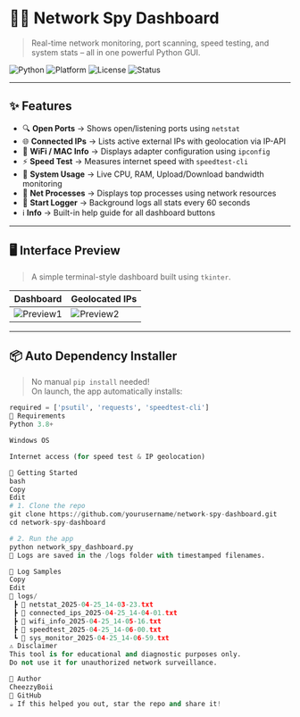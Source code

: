 # 🕵️‍♂️ Network Spy Dashboard

> Real-time network monitoring, port scanning, speed testing, and system stats – all in one powerful Python GUI.

![Python](https://img.shields.io/badge/Python-3.8%2B-blue?logo=python&logoColor=white)
![Platform](https://img.shields.io/badge/Platform-Windows-lightgrey?logo=windows&logoColor=blue)
![License](https://img.shields.io/badge/License-MIT-green.svg)
![Status](https://img.shields.io/badge/Status-Active-brightgreen)

---

## ✨ Features

- 🔍 **Open Ports** → Shows open/listening ports using `netstat`
- 🌐 **Connected IPs** → Lists active external IPs with geolocation via IP-API
- 📶 **WiFi / MAC Info** → Displays adapter configuration using `ipconfig`
- ⚡ **Speed Test** → Measures internet speed with `speedtest-cli`
- 🧠 **System Usage** → Live CPU, RAM, Upload/Download bandwidth monitoring
- 🔎 **Net Processes** → Displays top processes using network resources
- 📝 **Start Logger** → Background logs all stats every 60 seconds
- ℹ️ **Info** → Built-in help guide for all dashboard buttons

---

## 🖥️ Interface Preview

> A simple terminal-style dashboard built using `tkinter`.

| Dashboard | Geolocated IPs |
|----------|----------------|
| ![Preview1](https://via.placeholder.com/400x200.png?text=Dashboard+Preview) | ![Preview2](https://via.placeholder.com/400x200.png?text=IP+Geo+Preview) |

---

## 📦 Auto Dependency Installer

> No manual `pip install` needed!  
On launch, the app automatically installs:

```python
required = ['psutil', 'requests', 'speedtest-cli']
🧪 Requirements
Python 3.8+

Windows OS

Internet access (for speed test & IP geolocation)

🚀 Getting Started
bash
Copy
Edit
# 1. Clone the repo
git clone https://github.com/yourusername/network-spy-dashboard.git
cd network-spy-dashboard

# 2. Run the app
python network_spy_dashboard.py
📝 Logs are saved in the /logs folder with timestamped filenames.

📁 Log Samples
Copy
Edit
📂 logs/
 ┣ 📄 netstat_2025-04-25_14-03-23.txt
 ┣ 📄 connected_ips_2025-04-25_14-04-01.txt
 ┣ 📄 wifi_info_2025-04-25_14-05-16.txt
 ┣ 📄 speedtest_2025-04-25_14-06-00.txt
 ┗ 📄 sys_monitor_2025-04-25_14-06-59.txt
⚠️ Disclaimer
This tool is for educational and diagnostic purposes only.
Do not use it for unauthorized network surveillance.

🧀 Author
CheezzyBoii
🐙 GitHub
☕ If this helped you out, star the repo and share it!

